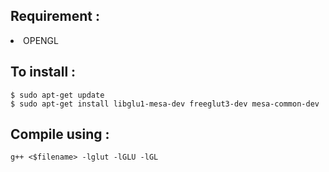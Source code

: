 ## Requirement :<br> 
<li>OPENGL</li>

## To install :<br>
``` 
$ sudo apt-get update
$ sudo apt-get install libglu1-mesa-dev freeglut3-dev mesa-common-dev 
```

## Compile using :<br>
```
g++ <$filename> -lglut -lGLU -lGL
```
